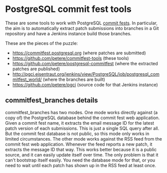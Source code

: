 # PostgreSQL commit fest tools

These are some tools to work with PostgreSQL [commit fests](https://commitfest.postgresql.org/).  In particular, the aim is to automatically extract patch submissions into branches in a Git repository and have a Jenkins instance build those branches.

These are the pieces of the puzzle:

- https://commitfest.postgresql.org (where patches are submitted)
- https://github.com/petere/commitfest-tools (these tools)
- https://github.com/petere/postgresql-commitfest (where the extracted patches are published)
- http://pgci.eisentraut.org/jenkins/view/PostgreSQL/job/postgresql_commitfest_world/ (where the branches are built)
- https://github.com/petere/pgci (source code for that Jenkins instance)

## commitfest_branches details

commitfest_branches has two modes.  One mode works directly against (a copy of) the PostgreSQL database behind the commit fest web application.  Given a commit fest name, it extracts the email message ID for the latest patch version of each submissions.  This is just a single SQL query after all.  But the commit fest database is not public, so this mode only works in limited circumstances.  The other mode works against the RSS feed from the commit fest web application.  Whenever the feed reports a new patch, it extracts the message ID that way.  This works better because it is a public source, and it can easily update itself over time.  The only problem is that it can't bootstrap itself easily.  You need the database mode for that, or you need to wait until each patch has shown up in the RSS feed at least once.
